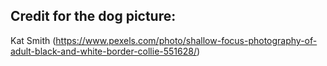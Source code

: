## Credit for the dog picture:

Kat Smith (https://www.pexels.com/photo/shallow-focus-photography-of-adult-black-and-white-border-collie-551628/)


